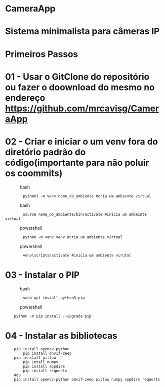 # CameraApp

# Sistema minimalista para câmeras IP

  

# Primeiros Passos

  

#  01 - Usar o GitClone do repositório ou fazer o doownload do mesmo no endereço https://github.com/mrcavisg/CameraApp

  

#  02 - Criar e iniciar o um venv fora do diretório padrão do código(importante para não poluir os coommits)

            bash 
	    
	    	python3 -m venv nome_do_ambiente #cria um ambiente virtual

            bash 
	    
	    	source nome_do_ambiente/bin/activate #inicia um ambeinte virtual

            powershell 
	    
     		python -m venv venv #cria um ambiente virtual

            powershell 
	    
     		venv\scripts\activate #inicia um ambiente virutal

# 03 - Instalar o PIP

            bash 
	    
     		sudo apt install python3-pip

            powershell  
	    
		python -m pip install --upgrade pip

# 04 - Instalar as bibliotecas

		pip install opencv-python
	        pip install onvif-zeep 
		pip innstall pillow
	        pip intall numpy
	        pip install appdirs
	        pip install requests 
	 	#ou
   		pip install opencv-python onvif-zeep pillow numpy appdirs requests
